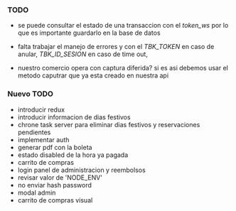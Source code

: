 ### TODO
- se puede consultar el estado de una transaccion con el 
*token_ws* por lo que es importante guardarlo en la base de datos

- falta trabajar el manejo de errores y con el *TBK_TOKEN* en caso de anular, *TBK_ID_SESION*  en caso de time out, 



- nuestro comercio opera con captura diferida? si es asi debemos usar el metodo caputrar que ya esta creado en nuestra api


### Nuevo TODO

- introducir redux
- introducir informacion de dias festivos
- chrone task server para eliminar dias festivos y reservaciones pendientes
- implementar auth
- generar pdf con la boleta
- estado disabled de la hora ya pagada
- carrito de compras
- login panel de administracion y reembolsos
- revisar valor de 'NODE_ENV'
- no enviar hash password
- modal admin
- carrito de compras visual

